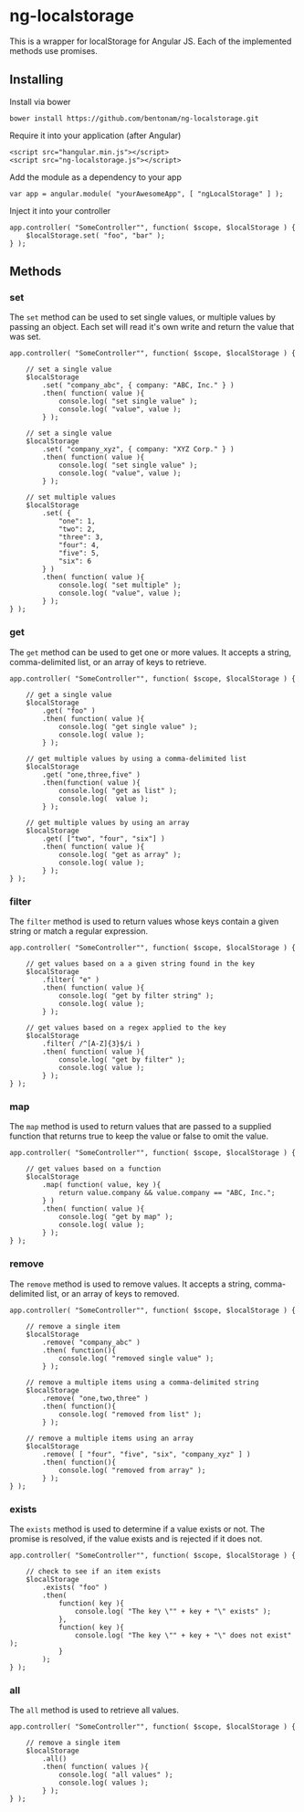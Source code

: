 # ng-localstorage

This is a wrapper for localStorage for Angular JS.  Each of the implemented methods use promises.

## Installing

Install via bower

`bower install https://github.com/bentonam/ng-localstorage.git`

Require it into your application (after Angular)


	<script src="hangular.min.js"></script>
	<script src="ng-localstorage.js"></script>

Add the module as a dependency to your app

	var app = angular.module( "yourAwesomeApp", [ "ngLocalStorage" ] );
	
Inject it into your controller

	app.controller( "SomeController"", function( $scope, $localStorage ) {
		$localStorage.set( "foo", "bar" );
	} );

## Methods

### set

The `set` method can be used to set single values, or multiple values by passing an object.  Each set will read it's own write and return the value that was set.

	app.controller( "SomeController"", function( $scope, $localStorage ) {
	
		// set a single value
		$localStorage
			.set( "company_abc", { company: "ABC, Inc." } )
			.then( function( value ){
				console.log( "set single value" );
				console.log( "value", value );
			} );

		// set a single value
		$localStorage
			.set( "company_xyz", { company: "XYZ Corp." } )
			.then( function( value ){
				console.log( "set single value" );
				console.log( "value", value );
			} );

		// set multiple values
		$localStorage
			.set( {
				"one": 1,
				"two": 2,
				"three": 3,
				"four": 4,
				"five": 5,
				"six": 6
			} )
			.then( function( value ){
				console.log( "set multiple" );
				console.log( "value", value );
			} );
	} );

### get

The `get` method can be used to get one or more values.  It accepts a string, comma-delimited list, or an array of keys to retrieve.

	app.controller( "SomeController"", function( $scope, $localStorage ) {
	
		// get a single value
		$localStorage
			.get( "foo" )
			.then( function( value ){
				console.log( "get single value" );
				console.log( value );
			} );

		// get multiple values by using a comma-delimited list
		$localStorage
			.get( "one,three,five" )
			.then(function( value ){
				console.log( "get as list" );
				console.log(  value );
			} );

		// get multiple values by using an array
		$localStorage
			.get( ["two", "four", "six"] )
			.then( function( value ){
				console.log( "get as array" );
				console.log( value );
			} );
	} );
	

### filter

The `filter` method is used to return values whose keys contain a given string or match a regular expression.

	app.controller( "SomeController"", function( $scope, $localStorage ) {
	
		// get values based on a a given string found in the key
		$localStorage
			.filter( "e" )
			.then( function( value ){
				console.log( "get by filter string" );
				console.log( value );
			} );

		// get values based on a regex applied to the key
		$localStorage
			.filter( /^[A-Z]{3}$/i )
			.then( function( value ){
				console.log( "get by filter" );
				console.log( value );
			} );
	} );
	

### map

The `map` method is used to return values that are passed to a supplied function that returns true to keep the value or false to omit the value.

	app.controller( "SomeController"", function( $scope, $localStorage ) {

		// get values based on a function
		$localStorage
			.map( function( value, key ){
				return value.company && value.company == "ABC, Inc.";
			} )
			.then( function( value ){
				console.log( "get by map" );
				console.log( value );
			} );
	} );
	

### remove

The `remove` method is used to remove values.  It accepts a string, comma-delimited list, or an array of keys to removed.

	app.controller( "SomeController"", function( $scope, $localStorage ) {

		// remove a single item
		$localStorage
			.remove( "company_abc" )
			.then( function(){
				console.log( "removed single value" );
			} );

		// remove a multiple items using a comma-delimited string
		$localStorage
			.remove( "one,two,three" )
			.then( function(){
				console.log( "removed from list" );
			} );

		// remove a multiple items using an array
		$localStorage
			.remove( [ "four", "five", "six", "company_xyz" ] )
			.then( function(){
				console.log( "removed from array" );
			} );
	} );
	

### exists

The `exists` method is used to determine if a value exists or not.  The promise is resolved, if the value exists and is rejected if it does not.

	app.controller( "SomeController"", function( $scope, $localStorage ) {

		// check to see if an item exists
		$localStorage
			.exists( "foo" )
			.then(
				function( key ){
					console.log( "The key \"" + key + "\" exists" );
				},
				function( key ){
					console.log( "The key \"" + key + "\" does not exist" );
				}
			);
	} );
	

### all

The `all` method is used to retrieve all values.

	app.controller( "SomeController"", function( $scope, $localStorage ) {

		// remove a single item
		$localStorage
			.all()
			.then( function( values ){
				console.log( "all values" );
				console.log( values );
			} );
	} );
